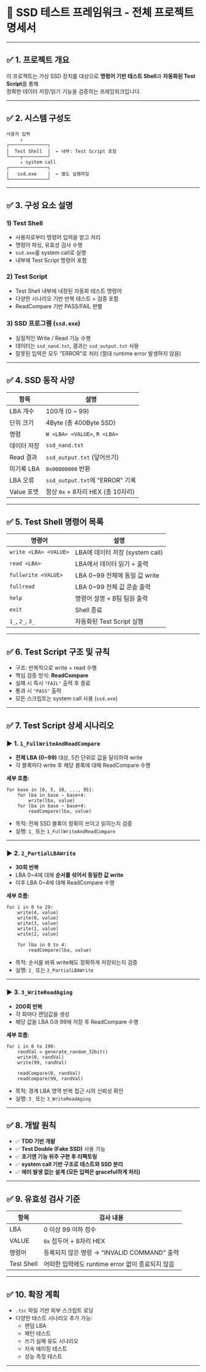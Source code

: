 
# 🧠 SSD 테스트 프레임워크 - 전체 프로젝트 명세서

---

## ✅ 1. 프로젝트 개요

이 프로젝트는 가상 SSD 장치를 대상으로 **명령어 기반 테스트 Shell**과 **자동화된 Test Script**를 통해  
정확한 데이터 저장/읽기 기능을 검증하는 프레임워크입니다.

---

## ✅ 2. 시스템 구성도

```
사용자 입력
     ↓
┌──────────────┐
│  Test Shell  │  ← 내부: Test Script 포함
└────┬─────────┘
     ↓ system call
┌──────────────┐
│   ssd.exe    │  ← 별도 실행파일
└──────────────┘
```

---

## ✅ 3. 구성 요소 설명

### 1) Test Shell
- 사용자로부터 명령어 입력을 받고 처리
- 명령어 파싱, 유효성 검사 수행
- `ssd.exe`를 system call로 실행
- 내부에 Test Script 명령어 포함

### 2) Test Script
- Test Shell 내부에 내장된 자동화 테스트 명령어
- 다양한 시나리오 기반 반복 테스트 + 검증 포함
- ReadCompare 기반 PASS/FAIL 판별

### 3) SSD 프로그램 (`ssd.exe`)
- 실질적인 Write / Read 기능 수행
- 데이터는 `ssd_nand.txt`, 결과는 `ssd_output.txt` 사용
- 잘못된 입력은 모두 "ERROR"로 처리 (절대 runtime error 발생하지 않음)

---

## ✅ 4. SSD 동작 사양

| 항목 | 설명 |
|------|------|
| LBA 개수 | 100개 (0 ~ 99) |
| 단위 크기 | 4Byte (총 400Byte SSD) |
| 명령 | `W <LBA> <VALUE>`, `R <LBA>` |
| 데이터 저장 | `ssd_nand.txt` |
| Read 결과 | `ssd_output.txt` (덮어쓰기) |
| 미기록 LBA | `0x00000000` 반환 |
| LBA 오류 | `ssd_output.txt`에 "ERROR" 기록 |
| Value 포맷 | 항상 `0x` + 8자리 HEX (총 10자리) |

---

## ✅ 5. Test Shell 명령어 목록

| 명령어 | 설명 |
|--------|------|
| `write <LBA> <VALUE>` | LBA에 데이터 저장 (system call) |
| `read <LBA>` | LBA에서 데이터 읽기 + 출력 |
| `fullwrite <VALUE>` | LBA 0~99 전체에 동일 값 write |
| `fullread` | LBA 0~99 전체 값 콘솔 출력 |
| `help` | 명령어 설명 + B팀 팀원 출력 |
| `exit` | Shell 종료 |
| `1_`, `2_`, `3_` | 자동화된 Test Script 실행 |

---

## ✅ 6. Test Script 구조 및 규칙

- 구조: 반복적으로 write + read 수행
- 핵심 검증 방식: **ReadCompare**
- 실패 시 즉시 `"FAIL"` 출력 후 종료
- 통과 시 `"PASS"` 출력
- 모든 스크립트는 system call 사용 (`ssd.exe`)

---

## ✅ 7. Test Script 상세 시나리오

### ▶ 1. `1_FullWriteAndReadCompare`

- **전체 LBA (0~99)** 대상, 5칸 단위로 값을 달리하여 write
- 각 블록마다 write 후 해당 블록에 대해 ReadCompare 수행

**세부 흐름:**

```
for base in [0, 5, 10, ..., 95]:
    for lba in base ~ base+4:
        write(lba, value)
    for lba in base ~ base+4:
        readCompare(lba, value)
```

- 목적: 전체 SSD 블록이 정확히 쓰이고 읽히는지 검증
- 실행: `1_` 또는 `1_FullWriteAndReadCompare`

---

### ▶ 2. `2_PartialLBAWrite`

- **30회 반복**
- LBA 0~4에 대해 **순서를 섞어서 동일한 값 write**
- 이후 LBA 0~4에 대해 ReadCompare 수행

**세부 흐름:**

```
for i in 0 to 29:
    write(4, value)
    write(0, value)
    write(3, value)
    write(1, value)
    write(2, value)
    
    for lba in 0 to 4:
        readCompare(lba, value)
```

- 목적: 순서를 바꿔 write해도 정확하게 저장되는지 검증
- 실행: `2_` 또는 `2_PartialLBAWrite`

---

### ▶ 3. `3_WriteReadAging`

- **200회 반복**
- 각 회마다 랜덤값을 생성
- 해당 값을 LBA 0과 99에 저장 후 ReadCompare 수행

**세부 흐름:**

```
for i in 0 to 199:
    randVal = generate_random_32bit()
    write(0, randVal)
    write(99, randVal)

    readCompare(0, randVal)
    readCompare(99, randVal)
```

- 목적: 경계 LBA 영역 반복 접근 시의 신뢰성 확인
- 실행: `3_` 또는 `3_WriteReadAging`

---

## ✅ 8. 개발 원칙

- ✅ **TDD 기반 개발**
- ✅ **Test Double (Fake SSD)** 사용 가능
- ✅ **초기엔 기능 위주 구현 후 리팩토링**
- ✅ **system call 기반 구조로 테스트와 SSD 분리**
- ✅ **에러 발생 없는 설계 (모든 입력은 graceful하게 처리)**

---

## ✅ 9. 유효성 검사 기준

| 항목 | 검사 내용 |
|------|------------|
| LBA | 0 이상 99 이하 정수 |
| VALUE | `0x` 접두어 + 8자리 HEX |
| 명령어 | 등록되지 않은 명령 → "INVALID COMMAND" 출력 |
| Test Shell | 어떠한 입력에도 runtime error 없이 종료되지 않음 |

---

## ✅ 10. 확장 계획

- `.tsc` 파일 기반 외부 스크립트 로딩
- 다양한 테스트 시나리오 추가 가능:
  - 랜덤 LBA
  - 패턴 테스트
  - 쓰기 실패 유도 시나리오
  - 지속 에이징 테스트
  - 성능 측정 테스트

---
